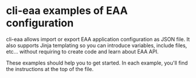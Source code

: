 # cli-eaa examples of EAA configuration

cli-eaa allows import or export EAA application configuration as JSON file.
It also supports Jinja templating so you can introduce variables, include files, etc... without requiring to create code and learn about EAA API.

These examples should help you to get started.
In each example, you'll find the instructions at the top of the file.